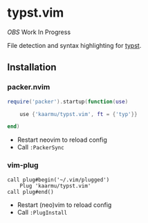 # typst.vim

*OBS* Work In Progress

File detection and syntax highlighting for [typst](https://typst.app).

## Installation

### packer.nvim

```lua
require('packer').startup(function(use)

    use {'kaarmu/typst.vim', ft = {'typ'}}

end)
```

- Restart neovim to reload config
- Call `:PackerSync`

### vim-plug

```vim
call plug#begin('~/.vim/plugged')
    Plug 'kaarmu/typst.vim'
call plug#end()
```

- Restart (neo)vim to reload config
- Call `:PlugInstall`

